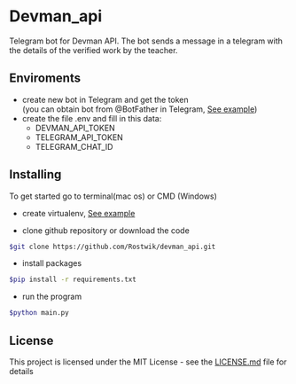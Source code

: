 # Devman_api

Telegram bot for Devman API.
The bot sends a message in a telegram with the details of the verified work by the teacher.


## Enviroments

- create new bot in Telegram and get the token   
  (you can obtain bot from @BotFather in Telegram, [See example](https://telegra.ph/Awesome-Telegram-Bot-11-11))
- create the file .env and fill in this data:
  - DEVMAN_API_TOKEN
  - TELEGRAM_API_TOKEN
  - TELEGRAM_CHAT_ID


## Installing

To get started go to terminal(mac os) or CMD (Windows)
- create virtualenv, [See example](https://python-scripts.com/virtualenv)

- clone github repository or download the code

```bash
$git clone https://github.com/Rostwik/devman_api.git
```

- install packages

```bash
$pip install -r requirements.txt
```
- run the program
```bash
$python main.py
```

## License

This project is licensed under the MIT License - see the [LICENSE.md](LICENSE.md) file for details


